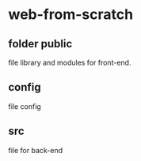 # web-from-scratch

## folder public
file library and modules for front-end. 

## config
file config

## src
file for back-end
